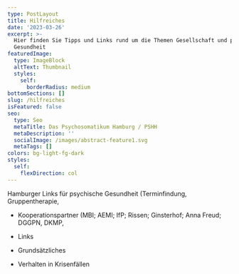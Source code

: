 ```yaml
---
type: PostLayout
title: Hilfreiches
date: '2023-03-26'
excerpt: >-
  Hier finden Sie Tipps und Links rund um die Themen Gesellschaft und psychische
  Gesundheit
featuredImage:
  type: ImageBlock
  altText: Thumbnail
  styles:
    self:
      borderRadius: medium
bottomSections: []
slug: /hilfreiches
isFeatured: false
seo:
  type: Seo
  metaTitle: Das Psychosomatikum Hamburg / PSHH
  metaDescription: ''
  socialImage: /images/abstract-feature1.svg
  metaTags: []
colors: bg-light-fg-dark
styles:
  self:
    flexDirection: col
---
```

Hamburger Links für psychische Gesundheit (Terminfindung, Gruppentherapie, 

*   Kooperationspartner (MBI; AEMI; IfP; Rissen; Ginsterhof; Anna Freud; DGGPN, DKMP, 

*   Links 

*   Grundsätzliches

*   Verhalten in Krisenfällen

